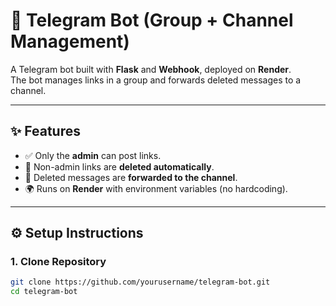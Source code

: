 # 🚀 Telegram Bot (Group + Channel Management)

A Telegram bot built with **Flask** and **Webhook**, deployed on **Render**.  
The bot manages links in a group and forwards deleted messages to a channel.

---

## ✨ Features
- ✅ Only the **admin** can post links.  
- 🚫 Non-admin links are **deleted automatically**.  
- 📩 Deleted messages are **forwarded to the channel**.  
- 🌍 Runs on **Render** with environment variables (no hardcoding).  

---

## ⚙️ Setup Instructions

### 1. Clone Repository
```bash
git clone https://github.com/yourusername/telegram-bot.git
cd telegram-bot